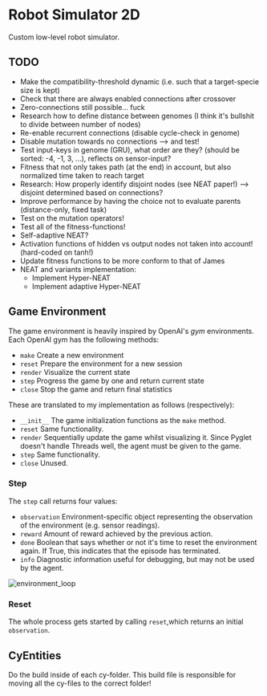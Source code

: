 # Robot Simulator 2D
 Custom low-level robot simulator.


## TODO

* Make the compatibility-threshold dynamic (i.e. such that a target-specie size is kept)
* Check that there are always enabled connections after crossover
* Zero-connections still possible... fuck
* Research how to define distance between genomes (I think it's bullshit to divide between number of nodes)
* Re-enable recurrent connections  (disable cycle-check in genome)
* Disable mutation towards no connections  --> and test!
* Test input-keys in genome (GRU), what order are they? (should be sorted: -4, -1, 3, ...), reflects on sensor-input?
* Fitness that not only takes path (at the end) in account, but also normalized time taken to reach target
* Research: How properly identify disjoint nodes (see NEAT paper!) --> disjoint determined based on connections?
* Improve performance by having the choice not to evaluate parents (distance-only, fixed task)
* Test on the mutation operators!
* Test all of the fitness-functions!
* Self-adaptive NEAT?
* Activation functions of hidden vs output nodes not taken into account! (hard-coded on tanh!)
* Update fitness functions to be more conform to that of James
* NEAT and variants implementation:
    * Implement Hyper-NEAT
    * Implement adaptive Hyper-NEAT



## Game Environment

The game environment is heavily inspired by OpenAI's *gym* environments. Each OpenAI gym has the following methods:

* `make` Create a new environment
* `reset` Prepare the environment for a new session
* `render` Visualize the current state
* `step` Progress the game by one and return current state
* `close` Stop the game and return final statistics

These are translated to my implementation as follows (respectively):

* `__init__` The game initialization functions as the `make` method.
* `reset` Same functionality.
* `render` Sequentially update the game whilst visualizing it. Since Pyglet doesn't handle Threads well, the agent must be given to the game.
* `step` Same functionality.
* `close` Unused.

### Step

The `step` call returns four values:

* `observation` Environment-specific object representing the observation of the environment (e.g. sensor readings).
* `reward` Amount of reward achieved by the previous action.
* `done` Boolean that says whether or not it's time to reset the environment again. If True, this indicates that the episode has terminated.
* `info` Diagnostic information useful for debugging, but may not be used by the agent.

![environment_loop](img/openai_environment_loop.png)

### Reset

The whole process gets started by calling `reset`,which returns an initial `observation`.

## CyEntities

Do the build inside of each cy-folder. This build file is responsible for moving all the cy-files to the correct folder!
